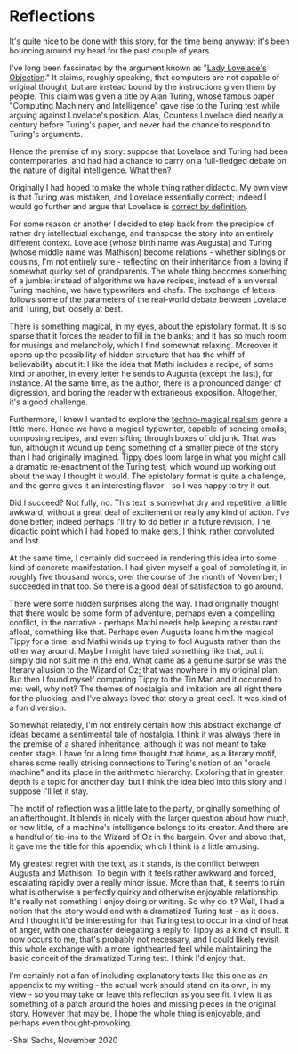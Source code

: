 # Reflections

It's quite nice to be done with this story, for the time being anyway; it's been bouncing around my head for the past couple of years.

I've long been fascinated by the argument known as "[Lady Lovelace's Objection](https://plato.stanford.edu/entries/turing-test/#LadLovObj)." It claims, roughly speaking, that computers are not capable of original thought, but are instead bound by the instructions given them by people. This claim was given a title by Alan Turing, whose famous paper "Computing Machinery and Intelligence" gave rise to the Turing test while arguing against Lovelace's position. Alas, Countess Lovelace died nearly a century before Turing's paper, and never had the chance to respond to Turing's arguments.

Hence the premise of my story: suppose that Lovelace and Turing had been contemporaries, and had had a chance to carry on a full-fledged debate on the nature of digital intelligence. What then?

Originally I had hoped to make the whole thing rather didactic. My own view is that Turing was mistaken, and Lovelace essentially correct; indeed I would go further and argue that Lovelace is [correct by definition](https://shaisachs.github.io/2020/07/27/argument-from-tautology.html).

For some reason or another I decided to step back from the precipice of rather dry intellectual exchange, and transpose the story into an entirely different context. Lovelace \(whose birth name was Augusta\) and Turing \(whose middle name was Mathison\) become relations - whether siblings or cousins, I'm not entirely sure - reflecting on their inheritance from a loving if somewhat quirky set of grandparents. The whole thing becomes something of a jumble: instead of algorithms we have recipes, instead of a universal Turing machine, we have typewriters and chefs. The exchange of letters follows some of the parameters of the real-world debate between Lovelace and Turing, but loosely at best.

There is something magical, in my eyes, about the epistolary format. It is so sparse that it forces the reader to fill in the blanks; and it has so much room for musings and melancholy, which I find somewhat relaxing. Moreover it opens up the possibility of hidden structure that has the whiff of believability about it: I like the idea that Mathi includes a recipe, of some kind or another, in every letter he sends to Augusta \(except the last\), for instance. At the same time, as the author, there is a pronounced danger of digression, and boring the reader with extraneous exposition. Altogether, it's a good challenge.

Furthermore, I knew I wanted to explore the [techno-magical realism](https://shaisachs.github.io/2018/05/05/the-menu.html) genre a little more. Hence we have a magical typewriter, capable of sending emails, composing recipes, and even sifting through boxes of old junk. That was fun, although it wound up being something of a smaller piece of the story than I had originally imagined. Tippy does loom large in what you might call a dramatic re-enactment of the Turing test, which wound up working out about the way I thought it would. The epistolary format is quite a challenge, and the genre gives it an interesting flavor - so I was happy to try it out.

Did I succeed? Not fully, no. This text is somewhat dry and repetitive, a little awkward, without a great deal of excitement or really any kind of action. I've done better; indeed perhaps I'll try to do better in a future revision. The didactic point which I had hoped to make gets, I think, rather convoluted and lost.

At the same time, I certainly did succeed in rendering this idea into some kind of concrete manifestation. I had given myself a goal of completing it, in roughly five thousand words, over the course of the month of November; I succeeded in that too. So there is a good deal of satisfaction to go around.

There were some hidden surprises along the way. I had originally thought that there would be some form of adventure, perhaps even a compelling conflict, in the narrative - perhaps Mathi needs help keeping a restaurant afloat, something like that. Perhaps even Augusta loans him the magical Tippy for a time, and Mathi winds up trying to fool Augusta rather than the other way around. Maybe I might have tried something like that, but it simply did not suit me in the end. What came as a genuine surprise was the literary allusion to the Wizard of Oz; that was nowhere in my original plan. But then I found myself comparing Tippy to the Tin Man and it occurred to me: well, why not? The themes of nostalgia and imitation are all right there for the plucking, and I've always loved that story a great deal. It was kind of a fun diversion.

Somewhat relatedly, I'm not entirely certain how this abstract exchange of ideas became a sentimental tale of nostalgia. I think it was always there in the premise of a shared inheritance, although it was not meant to take center stage. I have for a long time thought that home, as a literary motif, shares some really striking connections to Turing's notion of an "oracle machine" and its place in the arithmetic hierarchy. Exploring that in greater depth is a topic for another day, but I think the idea bled into this story and I suppose I'll let it stay.

The motif of reflection was a little late to the party, originally something of an afterthought. It blends in nicely with the larger question about how much, or how little, of a machine's intelligence belongs to its creator. And there are a handful of tie-ins to the Wizard of Oz in the bargain. Over and above that, it gave me the title for this appendix, which I think is a little amusing.

My greatest regret with the text, as it stands, is the conflict between Augusta and Mathison. To begin with it feels rather awkward and forced, escalating rapidly over a really minor issue. More than that, it seems to ruin what is otherwise a perfectly quirky and otherwise enjoyable relationship. It's really not something I enjoy doing or writing. So why do it? Well, I had a notion that the story would end with a dramatized Turing test - as it does. And I thought it'd be interesting for that Turing test to occur in a kind of heat of anger, with one character delegating a reply to Tippy as a kind of insult. It now occurs to me, that's probably not necessary, and I could likely revisit this whole exchange with a more lighthearted feel while maintaining the basic conceit of the dramatized Turing test. I think I'd enjoy that.

I'm certainly not a fan of including explanatory texts like this one as an appendix to my writing - the actual work should stand on its own, in my view - so you may take or leave this reflection as you see fit. I view it as something of a patch around the holes and missing pieces in the original story. However that may be, I hope the whole thing is enjoyable, and perhaps even thought-provoking.

-Shai Sachs, November 2020

